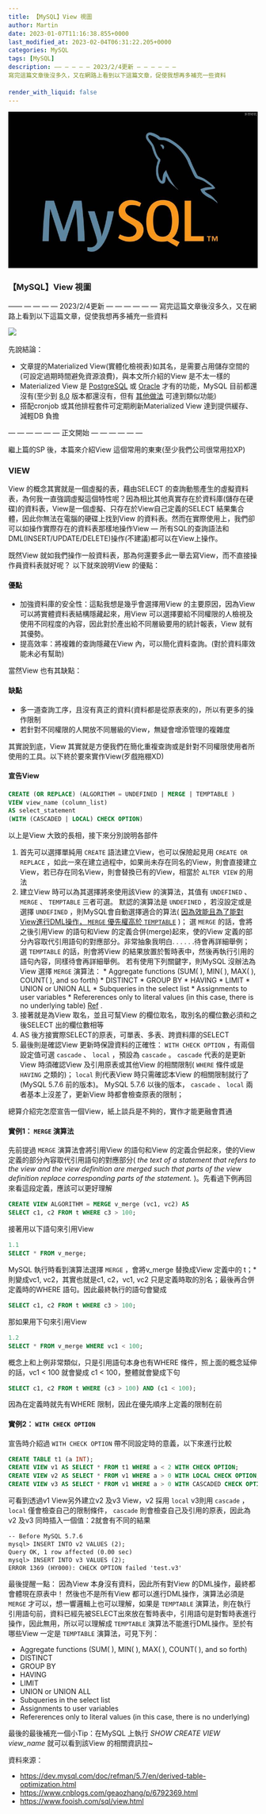 ```yaml
---
title: 【MySQL】View 視圖
author: Martin
date: 2023-01-07T11:16:38.855+0000
last_modified_at: 2023-02-04T06:31:22.205+0000
categories: MySQL
tags: [MySQL]
description: —— — — — — 2023/2/4更新 — — — — — — 
寫完這篇文章後沒多久，又在網路上看到以下這篇文章，促使我想再多補充一些資料

render_with_liquid: false
---
```




![](/assets/d1addf5d6fda/1*7XnWTCnf_mdCiBO_-CH4Ug.png)

### 【MySQL】View 視圖

—— — — — — 2023/2/4更新 — — — — — — 
寫完這篇文章後沒多久，又在網路上看到以下這篇文章，促使我想再多補充一些資料


[![](https://miro.medium.com/v2/resize:fit:1200/1*ztVObsCwacsVvawsrn9guw.png)](https://harryuan-65.medium.com/%E6%8F%90%E5%8D%87%E6%9C%8D%E5%8B%99%E6%95%88%E8%83%BD-%E6%B8%9B%E8%BC%95db%E8%B2%A0%E6%93%94-2-materialized-view-d6addb870c51)


先說結論：
- 文章提的Materialized View\(實體化檢視表\)如其名，是需要占用儲存空間的\(可設定過期時間避免資源浪費\)，與本文所介紹的View 是不太一樣的
- Materialized View 是 [PostgreSQL](https://www.postgresql.org/docs/current/rules-materializedviews.html) 或 [Oracle](https://oracle-base.com/articles/misc/materialized-views) 才有的功能，MySQL 目前都還沒有\(至少到 [8\.0](https://dev.mysql.com/doc/refman/8.0/en/faqs-views.html#faq-mysql-have-materialized-views) 版本都還沒有，但有 [其他做法](https://bobcares.com/blog/mysql-materialized-views/) 可達到類似功能\)
- 搭配cronjob 或其他排程套件可定期刷新Materialized View 達到提供緩存、減輕DB 負擔


— — — — — — 正文開始 — — — — — —

繼上篇的SP 後，本篇來介紹View 這個常用的東東\(至少我們公司很常用拉XP\)
### VIEW

View 的概念其實就是一個虛擬的表，藉由SELECT 的查詢動態產生的虛擬資料表，為何我一直強調虛擬這個特性呢？因為相比其他真實存在於資料庫\(儲存在硬碟\)的資料表，View是一個虛擬、只存在於View自己定義的SELECT 結果集合體，因此你無法在電腦的硬碟上找到View 的資料表。然而在實際使用上，我們卻可以如操作實際存在的資料表那樣地操作View — 所有SQL的查詢語法和DML\(INSERT/UPDATE/DELETE\)操作\(不建議\)都可以在View上操作。

既然View 就如我們操作一般資料表，那為何還要多此一舉去寫View，而不直接操作員資料表就好呢？ 以下就來說明View 的優點：
#### 優點
- 加強資料庫的安全性：這點我想是幾乎會選擇用View 的主要原因，因為View 可以將實體資料表結構隱藏起來，用View 可以選擇要給不同權限的人檢視及使用不同程度的內容，因此對於產出給不同層級要用的統計報表，View 就有其優勢。
- 提高效率：將複雜的查詢隱藏在View 內，可以簡化資料查詢。\(對於資料庫效能未必有幫助\)


當然View 也有其缺點：
#### 缺點
- 多一道查詢工序，且沒有真正的資料\(資料都是從原表來的\)，所以有更多的操作限制
- 若針對不同權限的人開放不同層級的View，無疑會增添管理的複雜度


其實說到底，View 其實就是方便我們在簡化重複查詢或是針對不同權限使用者所使用的工具。以下終於要來實作View\(歹戲拖棚XD\)
#### 宣告View
```sql
CREATE (OR REPLACE) (ALGORITHM = UNDEFINED | MERGE | TEMPTABLE ) 
VIEW view_name (column_list)
AS select_statement
(WITH (CASCADED | LOCAL) CHECK OPTION)
```

以上是View 大致的長相，接下來分別說明各部件
1. 首先可以選擇單純用 `CREATE` 語法建立View，也可以保險起見用 `CREATE OR REPLACE` ，如此一來在建立過程中，如果尚未存在同名的View，則會直接建立View，若已存在同名View，則會替換已有的View，相當於 `ALTER VIEW` 的用法
2. 建立View 時可以為其選擇將來使用該View 的演算法，其值有 `UNDEFINED` 、 `MERGE` 、 `TEMPTABLE` 三者可選。
默認的演算法是 `UNDEFINED` ，若沒設定或是選擇 `UNDEFINED` ，則MySQL會自動選擇適合的算法\( [因為效能且為了能對View進行DML操作， `MERGE` 優先權高於 `TEMPTABLE`](https://dev.mysql.com/doc/refman/5.7/en/view-algorithms.html) \)；
選 `MERGE` 的話，會將之後引用View 的語句和View 的定義合併\(merge\)起來，使的View 定義的部分內容取代引用語句的對應部分。非常抽象我明白\. \. \. \. \. \.待會再詳細舉例；
選 `TEMPTABLE` 的話，則會將View 的結果放置於暫時表中，然後再執行引用的語句內容，同樣待會再詳細舉例。
若有使用下列關鍵字，則MySQL 沒辦法為View 選擇 `MERGE` 演算法：
\* Aggregate functions \(SUM\( \), MIN\( \), MAX\( \), COUNT\( \), and so forth\)
\* DISTINCT
\* GROUP BY
\* HAVING
\* LIMIT
\* UNION or UNION ALL
\* Subqueries in the select list
\* Assignments to user variables
\* Refererences only to literal values \(in this case, there is no underlying table\)
[Ref](https://dev.mysql.com/doc/refman/5.7/en/derived-table-optimization.html) \.
3. 接著就是為View 取名，並且可幫View 的欄位取名，取別名的欄位數必須和之後SELECT 出的欄位數相等
4. AS 後方接實際SELECT的原表，可單表、多表、跨資料庫的SELECT
5. 最後則是確認View 更新時保證資料的正確性： `WITH CHECK OPTION` ，有兩個設定值可選 `cascade` 、 `local` ，預設為 `cascade` 。
`cascade` 代表的是更新View 時須確認View 及引用原表或其他View 的相關限制\( `WHERE` 條件或是 `HAVING` 之類的\)；
`local` 則代表View 時只需確認本View 的相關限制就行了\(MySQL 5\.7\.6 前的版本\)。
MySQL 5\.7\.6 以後的版本， `cascade` 、 `local` 兩者基本上沒差了，更新View 時都會檢查原表的限制；


總算介紹完怎麼宣告一個View，紙上談兵是不夠的，實作才能更融會貫通
#### 實例1： `MERGE` 演算法

先前提過 `MERGE` 演算法會將引用View 的語句和View 的定義合併起來，使的View 定義的部分內容取代引用語句的對應部分\( _the text of a statement that refers to the view and the view definition are merged such that parts of the view definition replace corresponding parts of the statement\._ \)。先看過下例再回來看這段定義，應該可以更好理解
```sql
CREATE VIEW ALGORITHM = MERGE v_merge (vc1, vc2) AS
SELECT c1, c2 FROM t WHERE c3 > 100;
```

接著用以下語句來引用View
```sql
1.1
SELECT * FROM v_merge;
```

MySQL 執行時看到演算法選擇 `MERGE` ，會將v\_merge 替換成View 定義中的 t；\* 則變成vc1, vc2，其實也就是c1, c2，vc1, vc2 只是定義時取的別名；最後再合併定義時的WHERE 語句。因此最終執行的語句會變成
```sql
SELECT c1, c2 FROM t WHERE c3 > 100;
```

那如果用下句來引用View
```sql
1.2
SELECT * FROM v_merge WHERE vc1 < 100;
```

概念上和上例非常類似，只是引用語句本身也有WHERE 條件，照上面的概念延伸的話，vc1 < 100 就會變成 c1 < 100，整體就會變成下句
```sql
SELECT c1, c2 FROM t WHERE (c3 > 100) AND (c1 < 100);
```

因為在定義時就先有WHERE 限制，因此在優先順序上定義的限制在前
#### 實例2： `WITH CHECK OPTION`

宣告時介紹過 `WITH CHECK OPTION` 帶不同設定時的意義，以下來進行比較
```sql
CREATE TABLE t1 (a INT);
CREATE VIEW v1 AS SELECT * FROM t1 WHERE a < 2 WITH CHECK OPTION;
CREATE VIEW v2 AS SELECT * FROM v1 WHERE a > 0 WITH LOCAL CHECK OPTION;
CREATE VIEW v3 AS SELECT * FROM v1 WHERE a > 0 WITH CASCADED CHECK OPTION;
```

可看到透過v1 View另外建立v2 及v3 View，v2 採用 `local` v3則用 `cascade` ， `local` 僅會檢查自己的限制條件， `cascade` 則會檢查自己及引用的原表，因此為v2 及v3 同時插入一個值：2就會有不同的結果
```
-- Before MySQL 5.7.6
mysql> INSERT INTO v2 VALUES (2);
Query OK, 1 row affected (0.00 sec)
mysql> INSERT INTO v3 VALUES (2);
ERROR 1369 (HY000): CHECK OPTION failed 'test.v3'
```

最後提醒一點： 因為View 本身沒有資料，因此所有對View 的DML操作，最終都會體現在原表中！
然後也不是所有View 都可以進行DML操作，演算法必須是 `MERGE` 才可以，想一響邏輯上也可以理解，如果是 `TEMPTABLE` 演算法，則在執行引用語句前，資料已經先被SELECT出來放在暫時表中，引用語句是對暫時表進行操作，因此無用，所以可以理解成 `TEMPTABLE` 演算法不能進行DML操作。至於有哪些View 一定是 `TEMPTABLE` 演算法，可見下列：

* Aggregate functions \(SUM\( \), MIN\( \), MAX\( \), COUNT\( \), and so forth\)
* DISTINCT
* GROUP BY
* HAVING
* LIMIT
* UNION or UNION ALL
* Subqueries in the select list
* Assignments to user variables
* Refererences only to literal values \(in this case, there is no underlying)

最後的最後補充一個小Tip：在MySQL 上執行 _SHOW CREATE VIEW view\_name_ 就可以看到該View 的相關資訊拉~

資料來源：

- https://dev.mysql.com/doc/refman/5.7/en/derived-table-optimization.html
- https://www.cnblogs.com/geaozhang/p/6792369.html
- https://www.fooish.com/sql/view.html






